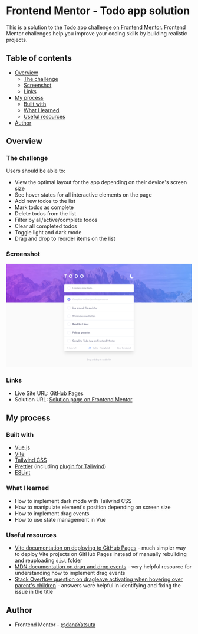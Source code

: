 # Frontend Mentor - Todo app solution

This is a solution to the [Todo app challenge on Frontend Mentor](https://www.frontendmentor.io/challenges/todo-app-Su1_KokOW). Frontend Mentor challenges help you improve your coding skills by building realistic projects.

## Table of contents

- [Overview](#overview)
  - [The challenge](#the-challenge)
  - [Screenshot](#screenshot)
  - [Links](#links)
- [My process](#my-process)
  - [Built with](#built-with)
  - [What I learned](#what-i-learned)
  - [Useful resources](#useful-resources)
- [Author](#author)

## Overview

### The challenge

Users should be able to:

- View the optimal layout for the app depending on their device's screen size
- See hover states for all interactive elements on the page
- Add new todos to the list
- Mark todos as complete
- Delete todos from the list
- Filter by all/active/complete todos
- Clear all completed todos
- Toggle light and dark mode
- Drag and drop to reorder items on the list

### Screenshot

![](./screenshot.png)

### Links

- Live Site URL: [GitHub Pages](https://danayatsuta.github.io/frontend-mentor-todo-app/)
- Solution URL: [Solution page on Frontend Mentor](https://www.frontendmentor.io/solutions/solution-using-tailwind-css-and-vuejs-GOJT5PMngk)

## My process

### Built with

- [Vue.js](https://vuejs.org/)
- [Vite](https://vitejs.dev/)
- [Tailwind CSS](https://tailwindcss.com/)
- [Prettier](https://prettier.io/) (including [plugin for Tailwind](https://github.com/tailwindlabs/prettier-plugin-tailwindcss))
- [ESLint](https://eslint.org/)

### What I learned

- How to implement dark mode with Tailwind CSS
- How to manipulate element's position depending on screen size
- How to implement drag events
- How to use state management in Vue

### Useful resources

- [Vite documentation on deploying to GitHub Pages](https://vitejs.dev/guide/static-deploy.html#github-pages) - much simpler way to deploy Vite projects on GitHub Pages instead of manually rebuilding and reuploading `dist` folder
- [MDN documentation on drag and drop events](https://developer.mozilla.org/en-US/docs/Web/API/HTML_Drag_and_Drop_API) - very helpful resource for understanding how to implement drag events
- [Stack Overflow question on dragleave activating when hovering over parent's children](https://stackoverflow.com/questions/7110353/html5-dragleave-fired-when-hovering-a-child-element) - answers were helpful in identifying and fixing the issue in the title

## Author

- Frontend Mentor - [@danaYatsuta](https://www.frontendmentor.io/profile/danaYatsuta)
